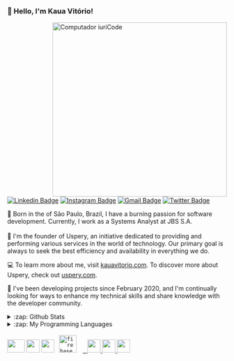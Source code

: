 ### 👋 Hello, I'm Kaua Vitório!
<img src="https://raw.githubusercontent.com/MicaelliMedeiros/micaellimedeiros/master/image/computer-illustration.png" min-width="400px" max-width="400px" width="400px" align="right" alt="Computador iuriCode">

[![Linkedin Badge](https://img.shields.io/badge/-LinkedIn-blue?style=flat-square&logo=Linkedin&logoColor=white&link=https://www.linkedin.com/in/kaua-vitorio-42024b1a3)](https://www.linkedin.com/in/kauavitorio/)
[![Instagram Badge](https://img.shields.io/badge/-Instagram-purple?style=flat-square&logo=Instagram&logoColor=white&link=https://www.instagram.com/ka_vitorio/)](https://www.instagram.com/ka_vitorio/)
[![Gmail Badge](https://img.shields.io/badge/-Gmail-c14438?style=flat-square&logo=Gmail&logoColor=white&link=mailto:kauavitorioof@gmail.com)](mailto:contact@kauavitorio.com)
[![Twitter Badge](https://img.shields.io/badge/-Twitter-1DA1F2?style=flat-square&logo=twitter&logoColor=white&link=https://twitter.com/kauavitorioofc)](https://twitter.com/ka_vitorio)

🌄 Born in the of São Paulo, Brazil, I have a burning passion for software development. Currently, I work as a Systems Analyst at JBS S.A.
<br/><br/>
🚀 I'm the founder of Uspery, an initiative dedicated to providing and performing various services in the world of technology. Our primary goal is always to seek the best efficiency and availability in everything we do.

💻 To learn more about me, visit [kauavitorio.com](https://kauavitorio.com). To discover more about Uspery, check out [uspery.com](https://uspery.com).

📅 I've been developing projects since February 2020, and I'm continually looking for ways to enhance my technical skills and share knowledge with the developer community.
<br/>
<details>
  <summary>:zap: Github Stats</summary>
  <img src="https://github-readme-stats.vercel.app/api?username=Kauavitorio&&show_icons=true&title_color=D2D2D2&icon_color=D2D2D2&text_color=D2D2D2&bg_color=282a36">
</details>
<details> 
  <summary>:zap: My Programming Languages</summary>
  <img height="180em" src="https://github-readme-stats.vercel.app/api/top-langs/?username=Kauavitorio&layout=compact&langs_count=8&theme=dracula"/>
</details>
<br/>
<code><img height="30" width="40" src="https://cdn.discordapp.com/attachments/756546249901211749/796468550901956668/android.png"></code>
<code><img height="30" width="30" src="https://cdn.discordapp.com/attachments/756546249901211749/834831776487571496/c.png"></code>
<code><img height="30" width="30" src="https://cdn.iconscout.com/icon/free/png-512/node-js-1174925.png"></code>
<code> <img src="https://www.vectorlogo.zone/logos/firebase/firebase-icon.svg" alt="firebase" width="40" height="40"/> </a> <a href="https://git-scm.com/" target="_blank"> </code>
<code><img height="30" width="30" src="https://cdn.discordapp.com/attachments/756546249901211749/828035597108903936/1200px-HTML5_logo_and_wordmark.png"></code>
<code><img height="30" width="30" src="https://download.logo.wine/logo/Kotlin_(programming_language)/Kotlin_(programming_language)-Logo.wine.png"></code>
<code><img height="30" width="30" src="https://cdn.iconscout.com/icon/free/png-256/javascript-2752148-2284965.png"></code><br/>
